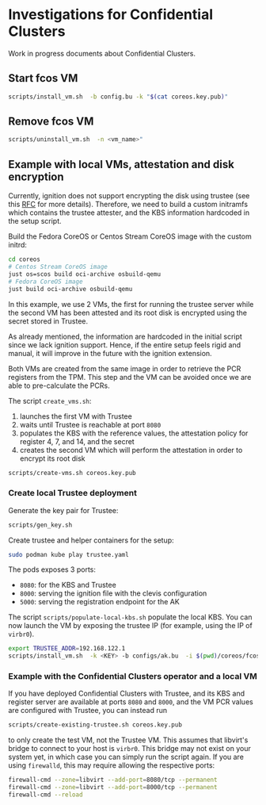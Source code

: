 # Investigations for Confidential Clusters

Work in progress documents about Confidential Clusters.

## Start fcos VM
```bash
scripts/install_vm.sh  -b config.bu -k "$(cat coreos.key.pub)"
```

## Remove fcos VM
```bash
scripts/uninstall_vm.sh  -n <vm_name>"
```

## Example with local VMs, attestation and disk encryption

Currently, ignition does not support encrypting the disk using trustee (see this 
[RFC](https://github.com/coreos/ignition/issues/2099) for more details). Therefore, we need to build a custom initramfs
which contains the trustee attester, and the KBS information hardcoded in the setup script.

Build the Fedora CoreOS or Centos Stream CoreOS image with the custom initrd:
```bash
cd coreos
# Centos Stream CoreOS image
just os=scos build oci-archive osbuild-qemu
# Fedora CoreOS image
just build oci-archive osbuild-qemu
```

In this example, we use 2 VMs, the first for running the trustee server while the second VM has been attested and its
root disk is encrypted using the secret stored in Trustee.

As already mentioned, the information are hardcoded in the initial script since we lack ignition support. Hence, if the
entire setup feels rigid and manual, it will improve in the future with the ignition extension.

Both VMs are created from the same image in order to retrieve the PCR registers from the TPM. This step and the VM can
be avoided once we are able to pre-calculate the PCRs.

The script `create_vms.sh`:
  1. launches the first VM with Trustee
  2. waits until Trustee is reachable at port `8080`
  3. populates the KBS with the reference values, the attestation policy for register 4, 7, and 14, and the secret
  4. creates the second VM which will perform the attestation in order to encrypt its root disk

```bash
scripts/create-vms.sh coreos.key.pub 
```

### Create local Trustee deployment

Generate the key pair for Trustee:
```bash
scripts/gen_key.sh
```

Create trustee and helper containers for the setup:
```bash
sudo podman kube play trustee.yaml
```
The pods exposes 3 ports:
 - `8080`: for the KBS and Trustee
 - `8000`: serving the ignition file with the clevis configuration
 - `5000`: serving the registration endpoint for the AK

The script `scripts/populate-local-kbs.sh` populate the local KBS.
You can now launch the VM by exposing the trustee IP (for example, using the IP of `virbr0`).
```bash
export TRUSTEE_ADDR=192.168.122.1
scripts/install_vm.sh  -k <KEY> -b configs/ak.bu  -i $(pwd)/coreos/fcos-qemu.x86_64.qcow2 -n <VM_NAME>
```


### Example with the Confidential Clusters operator and a local VM

If you have deployed Confidential Clusters with Trustee, and its KBS and register server are available at ports `8080` and `8000`, and the VM PCR values are configured with Trustee, you can instead run

```bash
scripts/create-existing-trustee.sh coreos.key.pub
```

to only create the test VM, not the Trustee VM.
This assumes that libvirt's bridge to connect to your host is `virbr0`.
This bridge may not exist on your system yet, in which case you can simply run the script again.
If you are using `firewalld`, this may require allowing the respective ports:

```bash
firewall-cmd --zone=libvirt --add-port=8080/tcp --permanent
firewall-cmd --zone=libvirt --add-port=8000/tcp --permanent
firewall-cmd --reload
```
